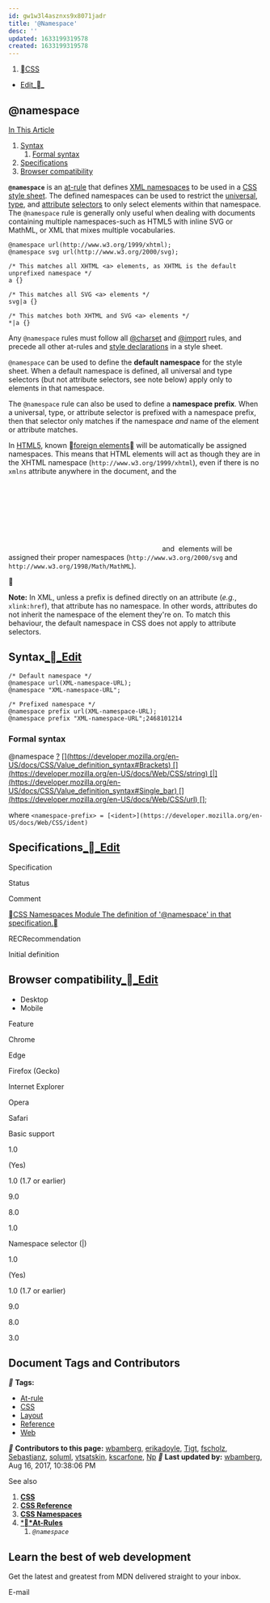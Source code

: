 ```yaml
---
id: gw1w3l4asznxs9x8071jadr
title: '@Namespace'
desc: ''
updated: 1633199319578
created: 1633199319578
---
```

1. [CSS](https://developer.mozilla.org/en-US/docs/Web/CSS)

- [Edit__](https://developer.mozilla.org/en-US/docs/Web/CSS/@namespace$edit)

## @namespace

[In This Article](https://developer.mozilla.org/en-US/docs/Web/CSS/@namespace#toc)

1. [Syntax](https://developer.mozilla.org/en-US/docs/Web/CSS/@namespace#Syntax)
   1. [Formal syntax](https://developer.mozilla.org/en-US/docs/Web/CSS/@namespace#Formal_syntax)
2. [Specifications](https://developer.mozilla.org/en-US/docs/Web/CSS/@namespace#Specifications)
3. [Browser compatibility](https://developer.mozilla.org/en-US/docs/Web/CSS/@namespace#Browser_compatibility)

**`@namespace`** is an [at-rule](https://developer.mozilla.org/en-US/docs/Web/CSS/At-rule) that defines [XML namespaces](https://developer.mozilla.org/en-US/docs/Namespaces) to be used in a [CSS](https://developer.mozilla.org/en-US/docs/Glossary/CSS) [style sheet](https://developer.mozilla.org/en-US/docs/Web/API/StyleSheet). The defined namespaces can be used to restrict the [universal](https://developer.mozilla.org/en-US/docs/Web/CSS/Universal_selectors), [type](https://developer.mozilla.org/en-US/docs/Web/CSS/Type_selectors), and [attribute](https://developer.mozilla.org/en-US/docs/Web/CSS/Attribute_selectors) [selectors](https://developer.mozilla.org/en-US/docs/Web/Guide/CSS/Getting_started/Selectors) to only select elements within that namespace. The `@namespace` rule is generally only useful when dealing with documents containing multiple namespaces-such as HTML5 with inline SVG or MathML, or XML that mixes multiple vocabularies.

```
@namespace url(http://www.w3.org/1999/xhtml);
@namespace svg url(http://www.w3.org/2000/svg);

/* This matches all XHTML <a> elements, as XHTML is the default unprefixed namespace */
a {}

/* This matches all SVG <a> elements */
svg|a {}

/* This matches both XHTML and SVG <a> elements */
*|a {}
```

Any `@namespace` rules must follow all [@charset](https://developer.mozilla.org/en-US/docs/Web/CSS/%40charset) and [@import](https://developer.mozilla.org/en-US/docs/Web/CSS/%40import) rules, and precede all other at-rules and [style declarations](https://developer.mozilla.org/en-US/docs/Web/API/CSSStyleDeclaration) in a style sheet.

`@namespace` can be used to define the **default namespace** for the style sheet. When a default namespace is defined, all universal and type selectors (but not attribute selectors, see note below) apply only to elements in that namespace.

The `@namespace` rule can also be used to define a **namespace prefix**. When a universal, type, or attribute selector is prefixed with a namespace prefix, then that selector only matches if the namespace _and_ name of the element or attribute matches.

In [HTML5](https://developer.mozilla.org/en-US/docs/Glossary/HTML5), known [foreign elements](https://html.spec.whatwg.org/#foreign-elements) will be automatically be assigned namespaces. This means that HTML elements will act as though they are in the XHTML namespace (`http://www.w3.org/1999/xhtml`), even if there is no `xmlns` attribute anywhere in the document, and the [<svg>](https://developer.mozilla.org/en-US/docs/Web/SVG/Element/svg) and [<math>](https://developer.mozilla.org/en-US/docs/Web/MathML/Element/math) elements will be assigned their proper namespaces (`http://www.w3.org/2000/svg` and `http://www.w3.org/1998/Math/MathML`).



**Note:** In XML, unless a prefix is defined directly on an attribute (_e.g._, `xlink:href`), that attribute has no namespace. In other words, attributes do not inherit the namespace of the element they're on. To match this behaviour, the default namespace in CSS does not apply to attribute selectors.

## Syntax[__Edit](https://developer.mozilla.org/en-US/docs/Web/CSS/@namespace$edit#Syntax)

```
/* Default namespace */
@namespace url(XML-namespace-URL);
@namespace "XML-namespace-URL";

/* Prefixed namespace */
@namespace prefix url(XML-namespace-URL);
@namespace prefix "XML-namespace-URL";2468101214
```

### Formal syntax

@namespace [<namespace-prefix>](https://developer.mozilla.org/en-US/docs/Web/CSS/@namespace#namespace-prefix)[?](https://developer.mozilla.org/en-US/docs/CSS/Value_definition_syntax#Question_mark_()) [\[\](https://developer.mozilla.org/en-US/docs/CSS/Value_definition_syntax#Brackets) \[<string>\](https://developer.mozilla.org/en-US/docs/Web/CSS/string) \[|\](https://developer.mozilla.org/en-US/docs/CSS/Value_definition_syntax#Single_bar) \[<url>\](https://developer.mozilla.org/en-US/docs/Web/CSS/url) \[\]](https://developer.mozilla.org/en-US/docs/CSS/Value_definition_syntax#Brackets);

where
`<namespace-prefix> = [<ident>](https://developer.mozilla.org/en-US/docs/Web/CSS/ident)`

## Specifications[__Edit](https://developer.mozilla.org/en-US/docs/Web/CSS/@namespace$edit#Specifications)

Specification

Status

Comment

[CSS Namespaces Module
The definition of '@namespace' in that specification.](https://drafts.csswg.org/css-namespaces-3/#declaration)

RECRecommendation

Initial definition

## Browser compatibility[__Edit](https://developer.mozilla.org/en-US/docs/Web/CSS/@namespace$edit#Browser_compatibility)

- Desktop
- Mobile

Feature

Chrome

Edge

Firefox (Gecko)

Internet Explorer

Opera

Safari

Basic support

1.0

(Yes)

1.0 (1.7 or earlier)

9.0

8.0

1.0

Namespace selector (|)

1.0

(Yes)

1.0 (1.7 or earlier)

9.0

8.0

3.0

## Document Tags and Contributors

__ **Tags:**

- [At-rule](https://developer.mozilla.org/en-US/docs/tag/At-rule)
- [CSS](https://developer.mozilla.org/en-US/docs/tag/CSS)
- [Layout](https://developer.mozilla.org/en-US/docs/tag/Layout)
- [Reference](https://developer.mozilla.org/en-US/docs/tag/Reference)
- [Web](https://developer.mozilla.org/en-US/docs/tag/Web)

__ **Contributors to this page:** [wbamberg](https://developer.mozilla.org/en-US/profiles/wbamberg), [erikadoyle](https://developer.mozilla.org/en-US/profiles/erikadoyle), [Tigt](https://developer.mozilla.org/en-US/profiles/Tigt), [fscholz](https://developer.mozilla.org/en-US/profiles/fscholz), [Sebastianz](https://developer.mozilla.org/en-US/profiles/Sebastianz), [soluml](https://developer.mozilla.org/en-US/profiles/soluml), [vtsatskin](https://developer.mozilla.org/en-US/profiles/vtsatskin), [kscarfone](https://developer.mozilla.org/en-US/profiles/kscarfone), [Np](https://developer.mozilla.org/en-US/profiles/Np)
__ **Last updated by:** [wbamberg](https://developer.mozilla.org/en-US/profiles/wbamberg), Aug 16, 2017, 10:38:06 PM

See also

1. **[CSS](https://developer.mozilla.org/en-US/docs/Web/CSS)**
2. **[CSS Reference](https://developer.mozilla.org/en-US/docs/Web/CSS/Reference)**
3. **[CSS Namespaces](https://developer.mozilla.org/en-US/docs/Web/CSS/CSS_Namespaces)**
4. [\***\*At-Rules**](https://developer.mozilla.org/en-US/docs/Web/CSS/@namespace#)
   1. _`@namespace`_

## Learn the best of web development

Get the latest and greatest from MDN delivered straight to your inbox.

E-mail

